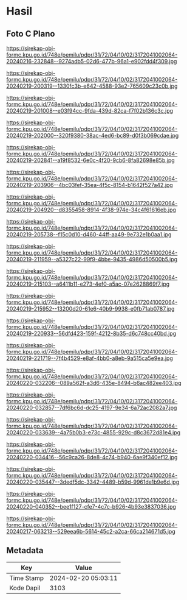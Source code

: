 # Hasil

## Foto C Plano

https://sirekap-obj-formc.kpu.go.id/748e/pemilu/pdpr/31/72/04/10/02/3172041002064-20240216-232848--9274adb5-02d6-477b-96a1-e902fdd4f309.jpg

https://sirekap-obj-formc.kpu.go.id/748e/pemilu/pdpr/31/72/04/10/02/3172041002064-20240219-200319--1330fc3b-e642-4588-93e2-765609c23c0b.jpg

https://sirekap-obj-formc.kpu.go.id/748e/pemilu/pdpr/31/72/04/10/02/3172041002064-20240219-201008--e03f94cc-9fda-439d-82ca-f7f02b136c3c.jpg

https://sirekap-obj-formc.kpu.go.id/748e/pemilu/pdpr/31/72/04/10/02/3172041002064-20240219-202000--320f9380-38ac-4ed6-bc89-d0f3b069cdae.jpg

https://sirekap-obj-formc.kpu.go.id/748e/pemilu/pdpr/31/72/04/10/02/3172041002064-20240219-202841--a19f8532-6e0c-4f20-9cb6-8fa82698e85b.jpg

https://sirekap-obj-formc.kpu.go.id/748e/pemilu/pdpr/31/72/04/10/02/3172041002064-20240219-203906--4bc03fef-35ea-4f5c-8154-b1642f527a42.jpg

https://sirekap-obj-formc.kpu.go.id/748e/pemilu/pdpr/31/72/04/10/02/3172041002064-20240219-204920--d8355458-8914-4f38-974e-34c4f61616eb.jpg

https://sirekap-obj-formc.kpu.go.id/748e/pemilu/pdpr/31/72/04/10/02/3172041002064-20240219-205738--f15c0d10-d460-44ff-aa49-9e732e1b0aa1.jpg

https://sirekap-obj-formc.kpu.go.id/748e/pemilu/pdpr/31/72/04/10/02/3172041002064-20240219-211959--a5327c22-99f9-4bbe-9435-4986d50500b5.jpg

https://sirekap-obj-formc.kpu.go.id/748e/pemilu/pdpr/31/72/04/10/02/3172041002064-20240219-215103--a6411b11-e273-4ef0-a5ac-07e2628869f7.jpg

https://sirekap-obj-formc.kpu.go.id/748e/pemilu/pdpr/31/72/04/10/02/3172041002064-20240219-215952--13200d20-61e6-40b9-9938-e0fb71ab0787.jpg

https://sirekap-obj-formc.kpu.go.id/748e/pemilu/pdpr/31/72/04/10/02/3172041002064-20240219-220933--56dfd423-159f-4212-8b35-d6c748cc40bd.jpg

https://sirekap-obj-formc.kpu.go.id/748e/pemilu/pdpr/31/72/04/10/02/3172041002064-20240219-221719--7f4b4529-e8af-4bb0-a8eb-9a515ca5e9ea.jpg

https://sirekap-obj-formc.kpu.go.id/748e/pemilu/pdpr/31/72/04/10/02/3172041002064-20240220-032206--089a562f-a3d6-435e-8494-b6ac482ee403.jpg

https://sirekap-obj-formc.kpu.go.id/748e/pemilu/pdpr/31/72/04/10/02/3172041002064-20240220-032857--7df6bc6d-dc25-4197-9e34-6a72ac2082a7.jpg

https://sirekap-obj-formc.kpu.go.id/748e/pemilu/pdpr/31/72/04/10/02/3172041002064-20240220-033639--4a75b0b3-e73c-4855-929c-d8c3672d81e4.jpg

https://sirekap-obj-formc.kpu.go.id/748e/pemilu/pdpr/31/72/04/10/02/3172041002064-20240220-034416--56c9ca26-8de8-4c74-b940-6ae9f340ef12.jpg

https://sirekap-obj-formc.kpu.go.id/748e/pemilu/pdpr/31/72/04/10/02/3172041002064-20240220-035447--3dedf5dc-3342-4489-b59d-9961de1b9e6d.jpg

https://sirekap-obj-formc.kpu.go.id/748e/pemilu/pdpr/31/72/04/10/02/3172041002064-20240220-040352--bee1f127-cfe7-4c7c-b926-4b93e3837036.jpg

https://sirekap-obj-formc.kpu.go.id/748e/pemilu/pdpr/31/72/04/10/02/3172041002064-20240217-063213--529eea6b-5614-45c2-a2ca-66ca214671d5.jpg


## Metadata

| Key        | Value               |
| ---------- | ------------------- |
| Time Stamp | 2024-02-20 05:03:11 |
| Kode Dapil | 3103                |



